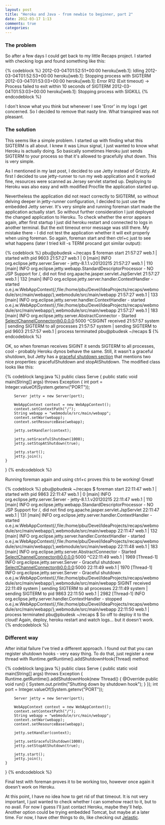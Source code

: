 ```yaml
---
layout: post
title: "Heroku and Java - from newbie to beginner, part 2"
date: 2012-03-17 1:13
comments: true
categories: 
---
```

### The problem

So after a few days I could get back to my little Recaps project. I started with checking logs and found something like this:

{% codeblock %}
2012-03-04T01:52:51+00:00 heroku[web.1]: Idling
2012-03-04T01:52:53+00:00 heroku[web.1]: Stopping process with SIGTERM
2012-03-04T01:53:03+00:00 heroku[web.1]: Error R12 (Exit timeout) -> Process failed to exit within 10 seconds of SIGTERM
2012-03-04T01:53:03+00:00 heroku[web.1]: Stopping process with SIGKILL
{% endcodeblock %}

I don't know what you think but whenever I see 'Error' in my logs I get concerned. So I decided to remove that nasty line. What transpired was not pleasant.

### The solution

This seems like a simple problem. I started up with finding what this SIGTERM is all about. I knew it was Linux signal, I just wanted to know what Heroku is actually doing. So basically sometimes Heroku just sends SIGTERM to your process so that it's allowed to gracefully shut down. This is very simple.

As I mentioned in my last post, I decided to use Jetty instead of Grizzly. At first I decided to use jetty-runner to run my web application and it worked fine, resources were scanned as Jersey servlet started up. Deploying to Heroku was also easy and with modified Procfile the application started up.

Nevertheless the application did not react correctly to SIGTERM, so without delving deeper in jetty-runner configuration, I decided to just use the embedded Jetty server.
It's very simple and running foreman start made the application actually start. So without further consideration I just deployed the changed application to Heroku. To check whether the error appears again, after first startup I just did heroku restart and connected to logs in another terminal. But the exit timeout error message was still there. My mistake there - I did not test the application whether it will exit properly when using foreman. So again, foreman start and then ctrl+c just to see what happens (later I tried kill -s TERM procand got similar output):

{% codeblock %}
pbu@pbudesk ~/recaps $ foreman start
21:57:27 web.1     | started with pid 9603
21:57:27 web.1     | 0    [main] INFO  org.eclipse.jetty.server.Server  - jetty-8.1.1.v20120215
21:57:27 web.1     | 110  [main] INFO  org.eclipse.jetty.webapp.StandardDescriptorProcessor  - NO JSP Support for /, did not find org.apache.jasper.servlet.JspServlet
21:57:27 web.1     | 132  [main] INFO  org.eclipse.jetty.server.handler.ContextHandler  - started o.e.j.w.WebAppContext{/,file:/home/pbu/Devel/IdeaProjects/recaps/webmodule/src/main/webapp/},webmodule/src/main/webapp
21:57:27 web.1     | 133  [main] INFO  org.eclipse.jetty.server.handler.ContextHandler  - started o.e.j.w.WebAppContext{/,file:/home/pbu/Devel/IdeaProjects/recaps/webmodule/src/main/webapp/},webmodule/src/main/webapp
21:57:27 web.1     | 183  [main] INFO  org.eclipse.jetty.server.AbstractConnector  - Started SelectChannelConnector@0.0.0.0:5000
^CSIGINT received
21:57:57 system    | sending SIGTERM to all processes
21:57:57 system    | sending SIGTERM to pid 9603
21:57:57 web.1     | process terminated
pbu@pbudesk ~/recaps $
{% endcodeblock %}

OK, so when foreman receives SIGINT it sends SIGTERM to all processes, cool - probably Heroku dynos behave the same. Still, it wasn't a graceful shutdown, but Jetty has a [graceful shutdown section](http://docs.codehaus.org/display/JETTY/How+to+gracefully+shutdown) that mentions two nice properties: gracefulShutdown and stopAtShutdown. The modified class looks like this:

{% codeblock lang:java %}
public class Serve {
    public static void main(String[] args) throws Exception {
        int port = Integer.valueOf(System.getenv("PORT"));

        Server jetty = new Server(port);

        WebAppContext context = new WebAppContext();
        context.setContextPath("/");
        String webapp = "webmodule/src/main/webapp";
        context.setWar(webapp);
        context.setResourceBase(webapp);

        jetty.setHandler(context);

        jetty.setGracefulShutdown(1000);
        jetty.setStopAtShutdown(true);

        jetty.start();
        jetty.join();
    }
}
{% endcodeblock %}

Running foreman again and using ctrl+c proves this to be working! Great!

{% codeblock %}
pbu@pbudesk ~/recaps $ foreman start
22:11:47 web.1     | started with pid 9863
22:11:47 web.1     | 0    [main] INFO  org.eclipse.jetty.server.Server  - jetty-8.1.1.v20120215
22:11:47 web.1     | 110  [main] INFO  org.eclipse.jetty.webapp.StandardDescriptorProcessor  - NO JSP Support for /, did not find org.apache.jasper.servlet.JspServlet
22:11:47 web.1     | 131  [main] INFO  org.eclipse.jetty.server.handler.ContextHandler  - started o.e.j.w.WebAppContext{/,file:/home/pbu/Devel/IdeaProjects/recaps/webmodule/src/main/webapp/},webmodule/src/main/webapp
22:11:47 web.1     | 132  [main] INFO  org.eclipse.jetty.server.handler.ContextHandler  - started o.e.j.w.WebAppContext{/,file:/home/pbu/Devel/IdeaProjects/recaps/webmodule/src/main/webapp/},webmodule/src/main/webapp
22:11:48 web.1     | 183  [main] INFO  org.eclipse.jetty.server.AbstractConnector  - Started SelectChannelConnector@0.0.0.0:5000
^C22:11:49 web.1     | 1969 [Thread-1] INFO  org.eclipse.jetty.server.Server  - Graceful shutdown SelectChannelConnector@0.0.0.0:5000
22:11:49 web.1     | 1970 [Thread-1] INFO  org.eclipse.jetty.server.Server  - Graceful shutdown o.e.j.w.WebAppContext{/,file:/home/pbu/Devel/IdeaProjects/recaps/webmodule/src/main/webapp/},webmodule/src/main/webapp
SIGINT received
22:11:49 system    | sending SIGTERM to all processes
22:11:49 system    | sending SIGTERM to pid 9863
22:11:50 web.1     | 2982 [Thread-1] INFO  org.eclipse.jetty.server.handler.ContextHandler  - stopped o.e.j.w.WebAppContext{/,file:/home/pbu/Devel/IdeaProjects/recaps/webmodule/src/main/webapp/},webmodule/src/main/webapp
22:11:50 web.1     | process terminated
pbu@pbudesk ~/recaps $
So off to deploy it to the cloud! Again, deploy, heroku restart and watch logs... but it doesn't work.
{% endcodeblock %}

### Different way

After initial failure I've tried a different approach. I found out that you can register shutdown hooks - very easy thing. To do that, just register a new thread with Runtime.getRuntime().addShutdownHook(Thread) method:

{% codeblock lang:java %}
public class Serve {
    public static void main(String[] args) throws Exception {
        Runtime.getRuntime().addShutdownHook(new Thread() {
            @Override
            public void run() {
                System.out.println("Shutting down by shutdown hook");
            }
        });
        int port = Integer.valueOf(System.getenv("PORT"));

        Server jetty = new Server(port);

        WebAppContext context = new WebAppContext();
        context.setContextPath("/");
        String webapp = "webmodule/src/main/webapp";
        context.setWar(webapp);
        context.setResourceBase(webapp);

        jetty.setHandler(context);

        jetty.setGracefulShutdown(1000);
        jetty.setStopAtShutdown(true);

        jetty.start();
        jetty.join();
    }
}
{% endcodeblock %}

Final test with foreman proves it to be working too, however once again it doesn't work on Heroku.

At this point, I have no idea how to get rid of that timeout. It is not very important, I just wanted to check whether I can somehow react to it, but to no avail. For now I guess I'll just contact Heroku, maybe they'll help. Another option could be trying embedded Tomcat, but maybe at a later time. For now, I have other things to do, like checking out [Jelastic](http://jelastic.com/).